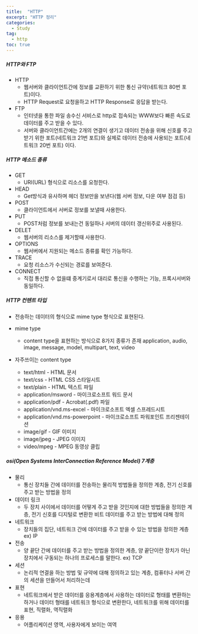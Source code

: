 ```yaml
---
title:  "HTTP"
excerpt: "HTTP 정리"
categories:
  - Study
tag:
  - http
toc: true
---
```


##### HTTP와 FTP

- HTTP 
  - 웹서버와 클라이언트간에 정보를 교환하기 위한 통신 규약(네트워크 80번 포트)이다.
  - HTTP Request로 요청을하고 HTTP Response로 응답을 받는다.
- FTP 
  - 인터넷을 통한 파일 송수신 서비스로 http로 접속되는 WWW보다 빠른 속도로 데이터를 주고 받을 수 있다.
  - 서버와 클라이언트간에는 2개의 연결이 생기고 데이터 전송을 위해 신호를 주고받기 위한 포트(네트워크 21번 포트)와 실제로 데이터 전송에 사용되는 포트(네트워크 20번 포트) 이다.

##### HTTP 메소드 종류
- GET 
  - URI(URL) 형식으로 리소스를 요청한다.
- HEAD
  - Get방식과 유사하며 헤더 정보만을 보낸다(웹 서버 정보, 다운 여부 점검 등)
- POST
  - 클라이언트에서 서버로 정보를 보낼때 사용한다.
- PUT
  - POST처럼 정보를 보내는건 동일하나 서버의 데이터 갱신위주로 사용된다.
- DELET
  - 웹서버의 리소스를 제거할때 사용한다.
- OPTIONS
  - 웹서버에서  지원되는 메소드 종류를 확인 가능하다.
- TRACE
  - 요청 리소스가 수신되는 경로를 보여준다.
- CONNECT
  - 직접 통신할 수 없을떄 중계기로서 대리로 통신을 수행하는 기능, 프록시서버와 동일하다.
  
##### HTTP 컨텐트 타입
- 전송하는 데이터의 형식으로 mime type 형식으로 표현된다.
- mime type
  - content type을 표현하는 방식으로 8가지 종류가 존재 application, audio, image, message, model, multipart, text, video
- 자주쓰이는 content type

  - text/html - HTML 문서
  - text/css	- HTML CSS 스타일시트
  - text/plain - HTML 텍스트 파일
  - application/msword - 마이크로소프트 워드 문서
  - application/pdf - Acrobat(.pdf) 파일
  - application/vnd.ms-excel - 마이크로소프트 엑셀 스프레드시트
  - application/vnd.ms-powerpoint - 마이크로소프트 파워포인트 프리젠테이션
  - image/gif - GIF 이미지
  - image/jpeg - JPEG 이미지
  - video/mpeg - MPEG 동영상 클립
  
##### osi(Open Systems InterConnection Reference Model) 7계층

- 물리 
  - 통신 장치들 간에 데이터를 전송하는 물리적 방법들을 정의한 계층, 전기 신호를 주고 받는 방법을 정의
- 데이터 링크
  - 두 장치 사이에서 데이터를 어떻게 주고 받을 것인지에 대한 방법들을 정의한 계층, 전기 신호를 디지털로 변환한 비트 데이터를 주고 받는 방법에 대해 정의
- 네트워크
  - 장치들의 집단, 네트워크 간에 데이터를 주고 받을 수 있는 방법을 정의한 계층 ex) IP
- 전송
  - 양 끝단 간에 데이터를 주고 받는 방법을 정의한 계층, 양 끝단이란 장치가 아닌 장치에서 구동되는 하나의 프로세스를 말한다. ex) TCP
- 세션
  - 논리적 연결을 하는 방법 및 규약에 대해 정의하고 있는 계층, 컴퓨터나 서버 간의 세션을 만들어서 처리하는데
- 표현
  - 네트워크에서 받은 데이터를 응용계층에서 사용하는 데이터로 형태를 변환하는 하거나 데이터 형태를 네트워크 형식으로 변환한다, 네트워크를 위해 데이터를 표현, 직렬화, 역직렬화
- 응용
  - 어플리케이션 영역, 사용자에게 보이는 여역